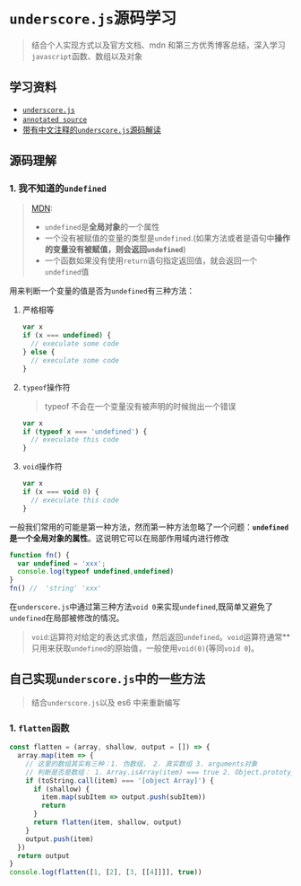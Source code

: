 # `underscore.js`源码学习

> 结合个人实现方式以及官方文档、mdn 和第三方优秀博客总结，深入学习`javascript`函数、数组以及对象

## 学习资料

- [`underscore.js`](https://underscorejs.org/#compact)
- [`annotated source`](https://underscorejs.org/docs/underscore.html)
- [带有中文注释的`underscore.js`源码解读](https://github.com/hanzichi/underscore-analysis/blob/master/underscore-1.8.3.js/underscore-1.8.3-analysis.js)

## 源码理解

### 1. 我不知道的`undefined`

> [MDN](https://developer.mozilla.org/zh-CN/docs/Web/JavaScript/Reference/Global_Objects/undefined):
>
> - `undefined`是**全局对象**的一个属性
> - 一个没有被赋值的变量的类型是`undefined`.(如果方法或者是语句中**操作的变量没有被赋值，则会返回`undefined`**)
> - 一个函数如果没有使用`return`语句指定返回值，就会返回一个`undefined`值

用来判断一个变量的值是否为`undefined`有三种方法：

1. 严格相等

    ```js
    var x
    if (x === undefined) {
      // execulate some code
    } else {
      // execulate some code
    }
    ```

2. `typeof`操作符

   > typeof 不会在一个变量没有被声明的时候抛出一个错误

    ```js
    var x
    if (typeof x === 'undefined') {
      // execulate this code
    }
    ```

3. `void`操作符

    ```js
    var x
    if (x === void 0) {
      // execulate this code
    }
    ```

一般我们常用的可能是第一种方法，然而第一种方法忽略了一个问题：**`undefined`是一个全局对象的属性**。这说明它可以在局部作用域内进行修改  
```js
function fn() {
  var undefined = 'xxx';
  console.log(typeof undefined,undefined)
}
fn() //  'string' 'xxx'
```
在`underscore.js`中通过第三种方法`void 0`来实现`undefined`,既简单又避免了`undefined`在局部被修改的情况。  
> `void`:运算符对给定的表达式求值，然后返回`undefined`。`void`运算符通常**只用来获取`undefined`的原始值，一般使用`void(0)`(等同`void 0`)。

## 自己实现`underscore.js`中的一些方法

> 结合`underscore.js`以及 es6 中来重新编写

### 1. `flatten`函数

```js
const flatten = (array, shallow, output = []) => {
  array.map(item => {
    // 这里的数组其实有三种：1. 伪数组， 2. 真实数组 3. arguments对象
    // 判断是否是数组： 1. Array.isArray(item) === true 2. Object.prototype.toString.call(item) === '[object Array]'
    if (toString.call(item) === '[object Array]') {
      if (shallow) {
        item.map(subItem => output.push(subItem))
        return
      }
      return flatten(item, shallow, output)
    }
    output.push(item)
  })
  return output
}
console.log(flatten([1, [2], [3, [[4]]]], true))
```
